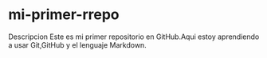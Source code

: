 # mi-primer-rrepo
Descripcion Este es mi primer repositorio en GitHub.Aqui estoy aprendiendo a usar Git,GitHub y el lenguaje Markdown.
